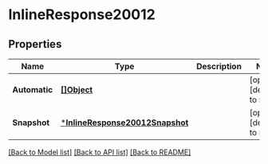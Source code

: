 # InlineResponse20012

## Properties
Name | Type | Description | Notes
------------ | ------------- | ------------- | -------------
**Automatic** | [**[]Object**](.md) |  | [optional] [default to null]
**Snapshot** | [***InlineResponse20012Snapshot**](inline_response_200_12_snapshot.md) |  | [optional] [default to null]

[[Back to Model list]](../README.md#documentation-for-models) [[Back to API list]](../README.md#documentation-for-api-endpoints) [[Back to README]](../README.md)

